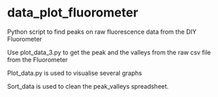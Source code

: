 # data_plot_fluorometer
Python script to find peaks on raw fluorescence data from the DIY Fluorometer

Use plot_data_3.py to get the peak and the valleys from the raw csv file from the Fluorometer

Plot_data.py is used to visualise several graphs

Sort_data is used to clean the peak_valleys spreadsheet.
